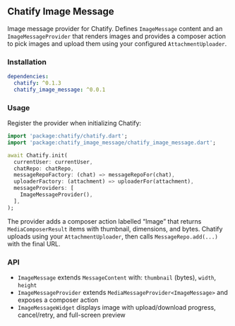 ## Chatify Image Message

Image message provider for Chatify. Defines `ImageMessage` content and an `ImageMessageProvider` that renders images and provides a composer action to pick images and upload them using your configured `AttachmentUploader`.

### Installation

```yaml
dependencies:
  chatify: ^0.1.3
  chatify_image_message: ^0.0.1
```

### Usage

Register the provider when initializing Chatify:

```dart
import 'package:chatify/chatify.dart';
import 'package:chatify_image_message/chatify_image_message.dart';

await Chatify.init(
  currentUser: currentUser,
  chatRepo: chatRepo,
  messageRepoFactory: (chat) => messageRepoFor(chat),
  uploaderFactory: (attachment) => uploaderFor(attachment),
  messageProviders: [
    ImageMessageProvider(),
  ],
);
```

The provider adds a composer action labelled “Image” that returns `MediaComposerResult` items with thumbnail, dimensions, and bytes. Chatify uploads using your `AttachmentUploader`, then calls `MessageRepo.add(...)` with the final URL.

### API

- `ImageMessage` extends `MessageContent` with: `thumbnail` (bytes), `width`, `height`
- `ImageMessageProvider` extends `MediaMessageProvider<ImageMessage>` and exposes a composer action
- `ImageMessageWidget` displays image with upload/download progress, cancel/retry, and full-screen preview

